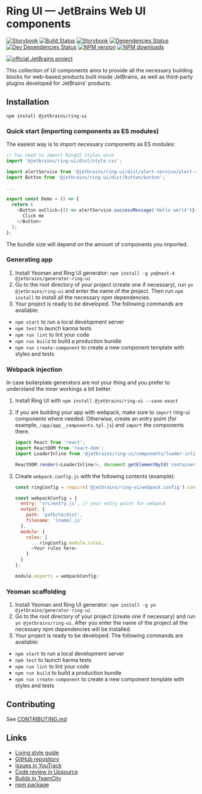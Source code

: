 # Ring UI — JetBrains Web UI components
[![Storybook][storybook-img]][docsite] [![Build Status][ci-img]][ci-bt] [![Storybook][browserstack-img]][browserstack-build-page] [![Dependencies Status][deps-img]][deps] [![Dev Dependencies Status][dev-deps-img]][dev-deps] [![NPM version][npm-version-img]][npm-package] [![NPM downloads][npm-count-img]][npm-package]

[![official JetBrains project](https://jb.gg/badges/official-flat-square.svg)](https://confluence.jetbrains.com/display/ALL/JetBrains+on+GitHub)

This collection of UI components aims to provide all the necessary building blocks for web-based products built inside JetBrains, as well as third-party plugins developed for JetBrains' products.

## Installation

`npm install @jetbrains/ring-ui`

### Quick start (importing components as ES modules)

The easiest way is to import necessary components as ES modules:
```js
// You need to import RingUI styles once
import '@jetbrains/ring-ui/dist/style.css';

import alertService from '@jetbrains/ring-ui/dist/alert-service/alert-service';
import Button from '@jetbrains/ring-ui/dist/button/button';

...

export const Demo = () => {
  return (
    <Button onClick={() => alertService.successMessage('Hello world')}>
      Click me
    </Button>
  );
};

```

The bundle size will depend on the amount of components you imported.

### Generating app

1. Install Yeoman and Ring UI generator: `npm install -g yo@next-4 @jetbrains/generator-ring-ui`
2. Go to the root directory of your project (create one if necessary), run `yo @jetbrains/ring-ui` and enter the name of the project. Then run `npm install` to install all the necessary npm dependencies.
3. Your project is ready to be developed. The following commands are available:
  - `npm start` to run a local development server
  - `npm test` to launch karma tests
  - `npm run lint` to lint your code
  - `npm run build` to build a production bundle
  - `npm run create-component` to create a new component template with styles and tests

### Webpack injection

In case boilerplate generators are not your thing and you prefer to understand the inner workings a bit better.

1. Install Ring UI with `npm install @jetbrains/ring-ui --save-exact` 

2. If you are building your app with webpack, make sure to `import` ring-ui components where needed. Otherwise, create an entry point (for example, `/app/app__components.tpl.js`) and
`import` the components there. 
   ``` javascript
   import React from 'react';
   import ReactDOM from 'react-dom';
   import LoaderInline from '@jetbrains/ring-ui/components/loader-inline/loader-inline';
   
   ReactDOM.render(<LoaderInline/>, document.getElementById('container'));
   ```

3. Create `webpack.config.js` with the following contents (example):
   ``` javascript
   const ringConfig = require('@jetbrains/ring-ui/webpack.config').config;
   
   const webpackConfig = {
     entry: 'src/entry.js', // your entry point for webpack
     output: {
       path: 'path/to/dist',
       filename: '[name].js'
     },
     module: {
       rules: [
         ...ringConfig.module.rules,
         <Your rules here>
       ]
     }
   };
   
   module.exports = webpackConfig;
   ```

### Yeoman scaffolding

1. Install Yeoman and Ring UI generator: `npm install -g yo @jetbrains/generator-ring-ui`
2. Go to the root directory of your project (create one if necessary) and run `yo @jetbrains/ring-ui`. After you enter the name of the project all the necessary npm dependencies will be installed.
3. Your project is ready to be developed. The following commands are available:
  - `npm start` to run a local development server
  - `npm test` to launch karma tests
  - `npm run lint` to lint your code
  - `npm run build` to build a production bundle
  - `npm run create-component` to create a new component template with styles and tests


## Contributing

See [CONTRIBUTING.md](./CONTRIBUTING.md)

## Links

- [Living style guide][docsite]
- [GitHub repository](https://github.com/JetBrains/ring-ui)
- [Issues in YouTrack](https://youtrack.jetbrains.com/issues/RG)
- [Code review in Upsource](https://upsource.jetbrains.com/ring-ui/view)
- [Builds in TeamCity][ci-project]
- [npm package][npm-package]

[docsite]: https://jetbrains.github.io/ring-ui
[ci-project]: https://teamcity.jetbrains.com/project.html?projectId=JetBrainsUi_RingUi&tab=projectOverview
[ci-bt]: https://teamcity.jetbrains.com/viewType.html?buildTypeId=JetBrainsUi_RingUi_GeminiTests&tab=buildTypeStatusDiv
[ci-img]:  https://teamcity.jetbrains.com/app/rest/builds/buildType:JetBrainsUi_RingUi_GeminiTests/statusIcon.svg
[deps]: https://david-dm.org/jetbrains/ring-ui
[deps-img]: https://img.shields.io/david/jetbrains/ring-ui.svg
[dev-deps]: https://david-dm.org/jetbrains/ring-ui?type=dev
[dev-deps-img]: https://img.shields.io/david/dev/jetbrains/ring-ui.svg
[npm-package]: https://www.npmjs.com/package/@jetbrains/ring-ui
[npm-version-img]: https://img.shields.io/npm/v/@jetbrains/ring-ui.svg
[npm-count-img]: https://img.shields.io/npm/dt/@jetbrains/ring-ui.svg
[storybook-img]: https://cdn.jsdelivr.net/gh/storybookjs/brand@master/badge/badge-storybook.svg
[browserstack-img]: https://automate.browserstack.com/badge.svg?badge_key=elc3S1IvemtCdHBjcHdmQzdRcm9xYWxTakFvSWFqT2lrOGtrTjZRbFVRaz0tLXE0VnpyUjRqSk1Xc2xIQ1NnL1pkbnc9PQ==--f96a555ca0fe3ce50d0770cb975be0f3b6a6cf79
[browserstack-build-page]: https://automate.browserstack.com/public-build/elc3S1IvemtCdHBjcHdmQzdRcm9xYWxTakFvSWFqT2lrOGtrTjZRbFVRaz0tLXE0VnpyUjRqSk1Xc2xIQ1NnL1pkbnc9PQ==--f96a555ca0fe3ce50d0770cb975be0f3b6a6cf79
